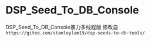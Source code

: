 # DSP_Seed_To_DB_Console
DSP_Seed_To_DB_Console暴力多线程版
修改自`https://gitee.com/stanleylam19/dsp-seeds-to-db-tools/`
